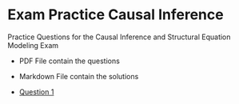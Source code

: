 # Exam Practice Causal Inference 
Practice Questions for the Causal Inference and Structural Equation Modeling Exam

- PDF File contain the questions
- Markdown File contain the solutions


- [Question 1](/Question-1/question-1.pdf)
